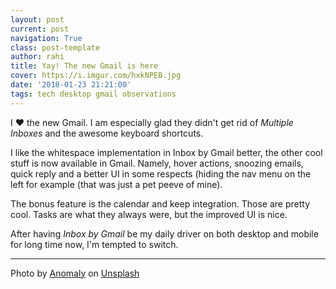 ```yaml
---
layout: post
current: post
navigation: True
class: post-template
author: rahi
title: Yay! The new Gmail is here
cover: https://i.imgur.com/hxkNPEB.jpg
date: '2018-01-23 21:21:00'
tags: tech desktop gmail observations
---
```


I :heart: the new Gmail. I am especially glad they didn't get rid of _Multiple Inboxes_ and the awesome keyboard shortcuts.

I like the whitespace implementation in Inbox by Gmail better, the other cool stuff is now available in Gmail. Namely, hover actions, snoozing emails, quick reply and a better UI in some respects (hiding the nav menu on the left for example (that was just a pet peeve of mine).

The bonus feature is the calendar and keep integration. Those are pretty cool. Tasks are what they always were, but the improved UI is nice.

After having _Inbox by Gmail_ be my daily driver on both desktop and mobile for long time now, I'm tempted to switch.

---

Photo by [Anomaly](https://unsplash.com/photos/oRskqiH7FNc?utm_source=unsplash&utm_medium=referral&utm_content=creditCopyText) on [Unsplash](https://unsplash.com/search/photos/new-gmail?utm_source=unsplash&utm_medium=referral&utm_content=creditCopyText)
